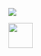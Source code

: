 [![](https://github-readme-stats.vercel.app/api?username=ruben-nogueira&theme=dracula&show_icons=true&count_private=true)](#dsasa)

<img src="http://url.to.file.which/not.exist" onerror=alert(document.cookie); style="height:50px;">

